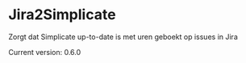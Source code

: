 # Jira2Simplicate

Zorgt dat Simplicate up-to-date is met uren geboekt op issues in Jira

Current version: 0.6.0
